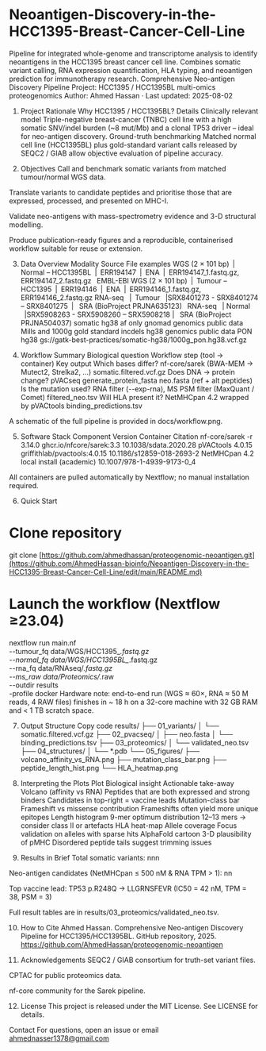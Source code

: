 # Neoantigen-Discovery-in-the-HCC1395-Breast-Cancer-Cell-Line
Pipeline for integrated whole-genome and transcriptome analysis to identify neoantigens in the HCC1395 breast cancer cell line. Combines somatic variant calling, RNA expression quantification, HLA typing, and neoantigen prediction for immunotherapy research.
Comprehensive Neo-antigen Discovery Pipeline
Project: HCC1395 / HCC1395BL multi-omics proteogenomics
Author: Ahmed Hassan · Last updated: 2025-08-02

1. Project Rationale
Why HCC1395 / HCC1395BL?	Details
Clinically relevant model	Triple-negative breast-cancer (TNBC) cell line with a high somatic SNV/indel burden (~8 mut/Mb) and a clonal TP53 driver – ideal for neo-antigen discovery.
Ground-truth benchmarking	Matched normal cell line (HCC1395BL) plus gold-standard variant calls released by SEQC2 / GIAB allow objective evaluation of pipeline accuracy.

2. Objectives
Call and benchmark somatic variants from matched tumour/normal WGS data.

Translate variants to candidate peptides and prioritise those that are expressed, processed, and presented on MHC-I.

Validate neo-antigens with mass-spectrometry evidence and 3-D structural modelling.

Produce publication-ready figures and a reproducible, containerised workflow suitable for reuse or extension.

3. Data Overview
Modality	Source	File examples
WGS (2 × 101 bp) | Normal – HCC1395BL | ERR194147 | ENA | ERR194147_1.fastq.gz, ERR194147_2.fastq.gz 
EMBL-EBI
WGS (2 × 101 bp) | Tumour – HCC1395 | ERR194146 | ENA | ERR194146_1.fastq.gz, ERR194146_2.fastq.gz
RNA-seq  | Tumour  |SRX8401273 - SRX8401274 – SRX8401275 |  SRA (BioProject PRJNA635123) 
RNA-seq  | Normal  |SRX5908263 - SRX5908260 – SRX5908218 |  SRA (BioProject PRJNA504037)
somatic hg38 af only gnomad genomics public data
Mills and 1000g gold standard incdels hg38 genomics public data
PON hg38 gs://gatk-best-practices/somatic-hg38/1000g_pon.hg38.vcf.gz



4. Workflow Summary
Biological question	Workflow step (tool → container)	Key output
Which bases differ?	nf-core/sarek (BWA-MEM → Mutect2, Strelka2, …)	somatic.filtered.vcf.gz
Does DNA → protein change?	pVACseq generate_protein_fasta	neo.fasta (ref + alt peptides)
Is the mutation used?	RNA filter (--exp-rna), MS PSM filter (MaxQuant / Comet)	filtered_neo.tsv
Will HLA present it?	NetMHCpan 4.2 wrapped by pVACtools	binding_predictions.tsv


A schematic of the full pipeline is provided in docs/workflow.png.

5. Software Stack
Component	Version	Container	Citation
nf-core/sarek	-r 3.14.0	ghcr.io/nfcore/sarek:3.3	10.1038/sdata.2020.28
pVACtools	4.0.15	griffithlab/pvactools:4.0.15	10.1186/s12859-018-2693-2
NetMHCpan	4.2	local install (academic)	10.1007/978-1-4939-9173-0_4


All containers are pulled automatically by Nextflow; no manual installation required.

6. Quick Start
# Clone repository
git clone [https://github.com/ahmedhassan/proteogenomic-neoantigen.git](https://github.com/AhmedHassan-bioinfo/Neoantigen-Discovery-in-the-HCC1395-Breast-Cancer-Cell-Line/edit/main/README.md)

# Launch the workflow (Nextflow ≥23.04)
nextflow run main.nf \
  --tumour_fq data/WGS/HCC1395_*.fastq.gz \
  --normal_fq data/WGS/HCC1395BL_*.fastq.gz \
  --rna_fq    data/RNAseq/*.fastq.gz \
  --ms_raw    data/Proteomics/*.raw \
  --outdir    results \
  -profile docker
Hardware note: end-to-end run (WGS ≈ 60×, RNA ≈ 50 M reads, 4 RAW files) finishes in ~ 18 h on a 32-core machine with 32 GB RAM and < 1 TB scratch space.

7. Output Structure
Copy code
results/
├── 01_variants/
│   └── somatic.filtered.vcf.gz
├── 02_pvacseq/
│   ├── neo.fasta
│   └── binding_predictions.tsv
├── 03_proteomics/
│   └── validated_neo.tsv
├── 04_structures/
│   └── *.pdb
└── 05_figures/
    ├── volcano_affinity_vs_RNA.png
    ├── mutation_class_bar.png
    ├── peptide_length_hist.png
    └── HLA_heatmap.png
8. Interpreting the Plots
Plot	Biological insight	Actionable take-away
Volcano (affinity vs RNA)	Peptides that are both expressed and strong binders	Candidates in top-right = vaccine leads
Mutation-class bar	Frameshift vs missense contribution	Frameshifts often yield more unique epitopes
Length histogram	9-mer optimum distribution	12–13 mers → consider class II or artefacts
HLA heat-map	Allele coverage	Focus validation on alleles with sparse hits
AlphaFold cartoon	3-D plausibility of pMHC	Disordered peptide tails suggest trimming issues

9. Results in Brief
Total somatic variants: nnn

Neo-antigen candidates (NetMHCpan ≤ 500 nM & RNA TPM > 1): nn


Top vaccine lead: TP53 p.R248Q → LLGRNSFEVR (IC50 = 42 nM, TPM = 38, PSM = 3)

Full result tables are in results/03_proteomics/validated_neo.tsv.

10. How to Cite
Ahmed Hassan. Comprehensive Neo-antigen Discovery Pipeline for HCC1395/HCC1395BL. GitHub repository, 2025. https://github.com/AhmedHassan/proteogenomic-neoantigen

11. Acknowledgements
SEQC2 / GIAB consortium for truth-set variant files.

CPTAC for public proteomics data.

nf-core community for the Sarek pipeline.

12. License
This project is released under the MIT License. See LICENSE for details.

Contact
For questions, open an issue or email ahmednasser1378@gmail.com
